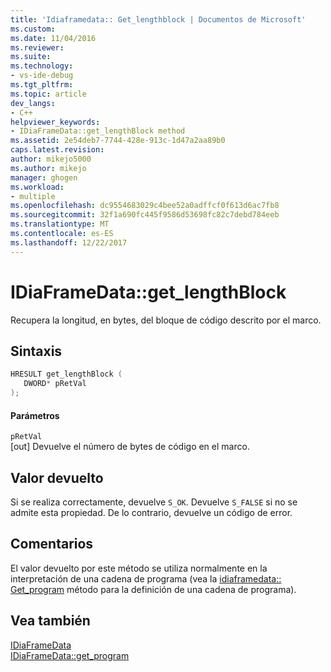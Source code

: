 ```yaml
---
title: 'Idiaframedata:: Get_lengthblock | Documentos de Microsoft'
ms.custom: 
ms.date: 11/04/2016
ms.reviewer: 
ms.suite: 
ms.technology:
- vs-ide-debug
ms.tgt_pltfrm: 
ms.topic: article
dev_langs:
- C++
helpviewer_keywords:
- IDiaFrameData::get_lengthBlock method
ms.assetid: 2e54deb7-7744-428e-913c-1d47a2aa89b0
caps.latest.revision: 
author: mikejo5000
ms.author: mikejo
manager: ghogen
ms.workload:
- multiple
ms.openlocfilehash: dc9554683029c4bee52a0adffcf0f613d6ac7fb8
ms.sourcegitcommit: 32f1a690fc445f9586d53698fc82c7debd784eeb
ms.translationtype: MT
ms.contentlocale: es-ES
ms.lasthandoff: 12/22/2017
---
```

# <a name="idiaframedatagetlengthblock"></a>IDiaFrameData::get_lengthBlock
Recupera la longitud, en bytes, del bloque de código descrito por el marco.  
  
## <a name="syntax"></a>Sintaxis  
  
```C++  
HRESULT get_lengthBlock (   
   DWORD* pRetVal  
);  
```  
  
#### <a name="parameters"></a>Parámetros  
 `pRetVal`  
 [out] Devuelve el número de bytes de código en el marco.  
  
## <a name="return-value"></a>Valor devuelto  
 Si se realiza correctamente, devuelve `S_OK`. Devuelve `S_FALSE` si no se admite esta propiedad. De lo contrario, devuelve un código de error.  
  
## <a name="remarks"></a>Comentarios  
 El valor devuelto por este método se utiliza normalmente en la interpretación de una cadena de programa (vea la [idiaframedata:: Get_program](../../debugger/debug-interface-access/idiaframedata-get-program.md) método para la definición de una cadena de programa).  
  
## <a name="see-also"></a>Vea también  
 [IDiaFrameData](../../debugger/debug-interface-access/idiaframedata.md)   
 [IDiaFrameData::get_program](../../debugger/debug-interface-access/idiaframedata-get-program.md)